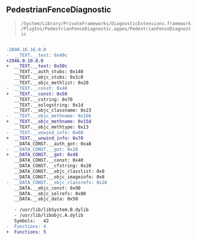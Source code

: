 ## PedestrianFenceDiagnostic

> `/System/Library/PrivateFrameworks/DiagnosticExtensions.framework/PlugIns/PedestrianFenceDiagnostic.appex/PedestrianFenceDiagnostic`

```diff

-2890.16.16.0.0
-  __TEXT.__text: 0x49c
+2946.0.10.0.0
+  __TEXT.__text: 0x50c
   __TEXT.__auth_stubs: 0x140
   __TEXT.__objc_stubs: 0x1c0
   __TEXT.__objc_methlist: 0x20
-  __TEXT.__const: 0x48
+  __TEXT.__const: 0x50
   __TEXT.__cstring: 0x70
   __TEXT.__oslogstring: 0x1d
   __TEXT.__objc_classname: 0x23
-  __TEXT.__objc_methname: 0x166
+  __TEXT.__objc_methname: 0x15d
   __TEXT.__objc_methtype: 0x13
-  __TEXT.__unwind_info: 0x60
+  __TEXT.__unwind_info: 0x70
   __DATA_CONST.__auth_got: 0xa8
-  __DATA_CONST.__got: 0x20
+  __DATA_CONST.__got: 0x48
   __DATA_CONST.__const: 0x40
   __DATA_CONST.__cfstring: 0x20
   __DATA_CONST.__objc_classlist: 0x8
   __DATA_CONST.__objc_imageinfo: 0x8
-  __DATA_CONST.__objc_classrefs: 0x28
   __DATA.__objc_const: 0x90
   __DATA.__objc_selrefs: 0x80
   __DATA.__objc_data: 0x50

   - /usr/lib/libSystem.B.dylib
   - /usr/lib/libobjc.A.dylib
   Symbols:   42
-  Functions: 4
+  Functions: 5
 

```
